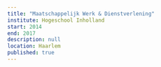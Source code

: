 ```yaml
---
title: "Maatschappelijk Werk & Dienstverlening"
institute: Hogeschool Inholland
start: 2014
end: 2017
description: null
location: Haarlem
published: true
---
```

